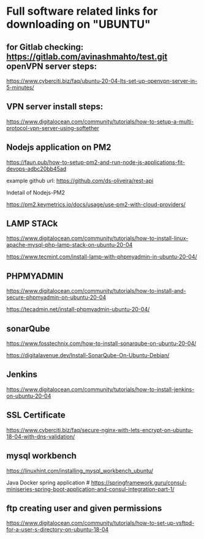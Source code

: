 # Full software related links for downloading on "UBUNTU"

for Gitlab checking: 
 https://gitlab.com/avinashmahto/test.git
openVPN server steps:
----------------------
https://www.cyberciti.biz/faq/ubuntu-20-04-lts-set-up-openvpn-server-in-5-minutes/

VPN server install steps:
----------------------

https://www.digitalocean.com/community/tutorials/how-to-setup-a-multi-protocol-vpn-server-using-softether

Nodejs application on PM2
----------------------------
https://faun.pub/how-to-setup-pm2-and-run-node-js-applications-fit-devops-adbc20bb45ad

example github url: https://github.com/ds-oliveira/rest-api

Indetail of Nodejs-PM2

https://pm2.keymetrics.io/docs/usage/use-pm2-with-cloud-providers/


LAMP STACk
----------
https://www.digitalocean.com/community/tutorials/how-to-install-linux-apache-mysql-php-lamp-stack-on-ubuntu-20-04

https://www.tecmint.com/install-lamp-with-phpmyadmin-in-ubuntu-20-04/

PHPMYADMIN
-----------
https://www.digitalocean.com/community/tutorials/how-to-install-and-secure-phpmyadmin-on-ubuntu-20-04

https://tecadmin.net/install-phpmyadmin-ubuntu-20-04/

sonarQube
----------
https://www.fosstechnix.com/how-to-install-sonarqube-on-ubuntu-20-04/

https://digitalavenue.dev/Install-SonarQube-On-Ubuntu-Debian/

Jenkins
--------
https://www.digitalocean.com/community/tutorials/how-to-install-jenkins-on-ubuntu-20-04

SSL Certificate
---------------
https://www.cyberciti.biz/faq/secure-nginx-with-lets-encrypt-on-ubuntu-18-04-with-dns-validation/

mysql workbench
----------------
https://linuxhint.com/installing_mysql_workbench_ubuntu/

Java Docker spring application # https://springframework.guru/consul-miniseries-spring-boot-application-and-consul-integration-part-1/

ftp creating user and given permissions
----------------------------------------
https://www.digitalocean.com/community/tutorials/how-to-set-up-vsftpd-for-a-user-s-directory-on-ubuntu-18-04


